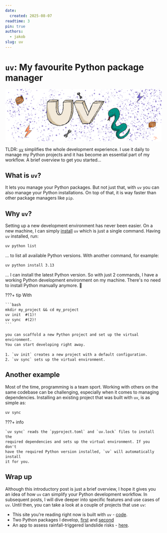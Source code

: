 ```yaml
---
date:
  created: 2025-08-07
readtime: 3
pin: true
authors:
  - jakob
slug: uv
---
```


# `uv`: My favourite Python package manager

![uv-post-thumbnail](../../assets/blog/uv-thumbnail.png)

TLDR: [`uv`](https://docs.astral.sh/uv/) simplifies the whole development 
experience. I use it daily to manage my Python projects and it has become an 
essential part of my workflow. A brief overview to get you started...

<!-- more -->

## What is `uv`?

It lets you manage your Python packages. But not just that, with `uv` you 
can also manage your Python installations. On top of that, it is way faster than
other package managers like `pip`.

## Why `uv`?

Setting up a new development environment has never been easier. On a new machine,
I can simply [install](https://docs.astral.sh/uv/getting-started/installation/) 
`uv` which is just a single command. Having `uv` installed, run:

```bash
uv python list
```

... to list all available Python versions. With another command, for example:

```bash
uv python install 3.13
```

... I can install the latest Python version. 
So with just 2 commands, I have a working Python development environment on my 
machine. There's no need to install Python manually anymore. 🚀

???+ tip
    With

    ```bash
    mkdir my_project && cd my_project
    uv init  #(1)!
    uv sync  #(2)!
    ```

    you can scaffold a new Python project and set up the virtual environment. 
    You can start developing right away.

    1. `uv init` creates a new project with a default configuration.
    2. `uv sync` sets up the virtual environment.

## Another example

Most of the time, programming is a team sport. Working with others on the same
codebase can be challenging, especially when it comes to managing dependencies.
Installing an existing project that was built with `uv`, is as simple as:

```bash
uv sync
```

???+ info

    `uv sync` reads the `pyproject.toml` and `uv.lock` files to install the 
    required dependencies and sets up the virtual environment. If you don't 
    have the required Python version installed, `uv` will automatically install
    it for you.


## Wrap up

Although this introductory post is just a brief overview, I hope it gives you 
an idea of how `uv` can simplify your Python development workflow. In 
subsequent posts, I will dive deeper into specific features and use cases of 
`uv`. Until then, you can take a look at a couple of projects that use `uv`:

- This site you're reading right now is built with `uv` - [code](https://github.com/mciwing/mciwing.github.io).
- Two Python packages I develop, [first](https://github.com/JakobKlotz/md-snakeoil) and
[second](https://github.com/JakobKlotz/tiler-api)
- An app to assess rainfall-triggered landslide risks - [here](https://github.com/JakobKlotz/lhasa-app/tree/main/backend).
